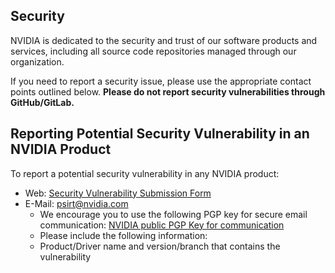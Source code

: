  ## Security

NVIDIA is dedicated to the security and trust of our software products and services, including all source code repositories managed through our organization.

If you need to report a security issue, please use the appropriate contact points outlined below. **Please do not report security vulnerabilities through GitHub/GitLab.**

## Reporting Potential Security Vulnerability in an NVIDIA Product

To report a potential security vulnerability in any NVIDIA product:
- Web: [Security Vulnerability Submission Form](https://www.nvidia.com/object/submit-security-vulnerability.html)
- E-Mail: psirt@nvidia.com
    - We encourage you to use the following PGP key for secure email communication: [NVIDIA public PGP Key for communication](https://www.nvidia.com/en-us/security/pgp-key)
    - Please include the following information:
   	 - Product/Driver name and version/branch that contains the vulnerability
